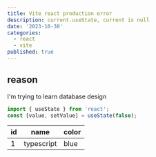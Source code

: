 ```yaml
---
title: Vite react production error  
description: current.useState, current is null
date: '2023-10-30'
categories:
  - react
  - vite
published: true
---
```


## reason

I'm trying to learn database design

```ts
import { useState } from 'react';
const [value, setValue] = useState(false);

```

| id  | name       | color |
| --- | ---------- | ----- |
| 1   | typescript | blue  |
